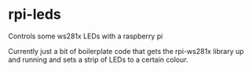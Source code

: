 # rpi-leds
Controls some ws281x LEDs with a raspberry pi

Currently just a bit of boilerplate code that gets the rpi-ws281x library up and running and sets a strip of LEDs to a certain colour. 
